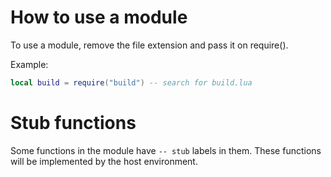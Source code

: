# How to use a module

To use a module, remove the file extension
and pass it on require().

Example:
```lua
local build = require("build") -- search for build.lua
```

# Stub functions
Some functions in the module have `-- stub` labels in them.
These functions will be implemented by the host environment.